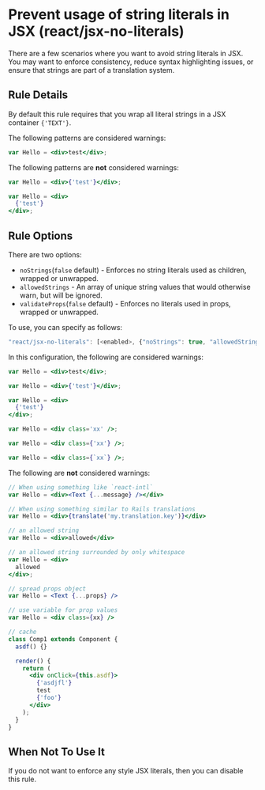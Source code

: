 # Prevent usage of string literals in JSX (react/jsx-no-literals)

There are a few scenarios where you want to avoid string literals in JSX. You may want to enforce consistency, reduce syntax highlighting issues, or ensure that strings are part of a translation system.

## Rule Details

By default this rule requires that you wrap all literal strings in a JSX container `{'TEXT'}`.

The following patterns are considered warnings:

```jsx
var Hello = <div>test</div>;
```

The following patterns are **not** considered warnings:

```jsx
var Hello = <div>{'test'}</div>;
```

```jsx
var Hello = <div>
  {'test'}
</div>;
```

## Rule Options

There are two options:

* `noStrings`(`false` default) - Enforces no string literals used as children, wrapped or unwrapped.
* `allowedStrings` - An array of unique string values that would otherwise warn, but will be ignored.
* `validateProps`(`false` default) - Enforces no literals used in props, wrapped or unwrapped.

To use, you can specify as follows:

```js
"react/jsx-no-literals": [<enabled>, {"noStrings": true, "allowedStrings": ["allowed"], "validateProps": true}]
```

In this configuration, the following are considered warnings:

```jsx
var Hello = <div>test</div>;
```

```jsx
var Hello = <div>{'test'}</div>;
```

```jsx
var Hello = <div>
  {'test'}
</div>;
```

```jsx
var Hello = <div class='xx' />;
```

```jsx
var Hello = <div class={'xx'} />;
```

```jsx
var Hello = <div class={`xx`} />;
```


The following are **not** considered warnings:

```jsx
// When using something like `react-intl`
var Hello = <div><Text {...message} /></div>
```

```jsx
// When using something similar to Rails translations
var Hello = <div>{translate('my.translation.key')}</div>
```

```jsx
// an allowed string
var Hello = <div>allowed</div>
```

```jsx
// an allowed string surrounded by only whitespace
var Hello = <div>
  allowed
</div>;
```

```jsx
// spread props object
var Hello = <Text {...props} />
```

```jsx
// use variable for prop values
var Hello = <div class={xx} />
```

```jsx
// cache
class Comp1 extends Component {
  asdf() {}

  render() {
    return (
      <div onClick={this.asdf}>
        {'asdjfl'}
        test
        {'foo'}
      </div>
    );
  }
}
```

## When Not To Use It

If you do not want to enforce any style JSX literals, then you can disable this rule.
